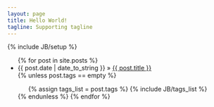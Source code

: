 ```yaml
---
layout: page
title: Hello World!
tagline: Supporting tagline
---
```

{% include JB/setup %}



<ul class="posts">
  {% for post in site.posts %}
    <li><span>{{ post.date | date_to_string }}</span> &raquo; <a href="{{ BASE_PATH }}{{ post.url }}">{{ post.title }}</a></li>
    {% unless post.tags == empty %}    
    <div class="tab">
		<ul class="clearfix">
		{% assign tags_list = post.tags %}
		{% include JB/tags_list %}
	    </ul>
	</div>	
  {% endunless %}  
  {% endfor %}
</ul>



